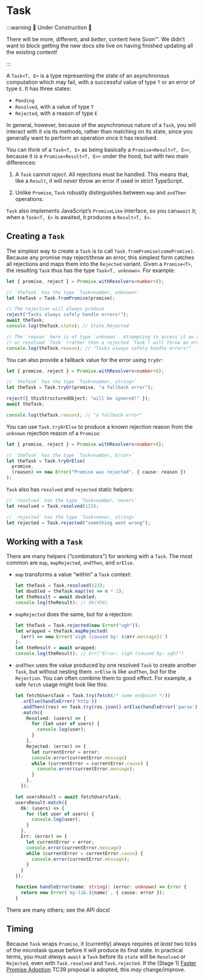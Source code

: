 # Task

:::warning 🚧 Under Construction 🚧

There will be more, different, and *better*, content here Soon™. We didn’t want to block getting the new docs site live on having finished updating all the existing content!

:::

A `Task<T, E>` is a type representing the state of an asynchronous computation which may fail, with a successful value of type `T` or an error of type `E`. It has three states:

- `Pending`
- `Resolved`, with a value of type `T`
- `Rejected`, with a reason of type `E`

In general, however, because of the asynchronous nature of a `Task`, you will interact with it via its methods, rather than matching on its state, since you generally want to perform an operation once it has resolved.

You can think of a `Task<T, E>` as being basically a `Promise<Result<T, E>>`, because it *is* a `Promise<Result<T, E>>` under the hood, but with two main differences:

1. A `Task` cannot *reject*. All rejections must be handled. This means that, like a `Result`, it will *never* throw an error if used in strict TypeScript.

2. Unlike `Promise`, `Task` robustly distinguishes between `map` and `andThen` operations.

`Task` also implements JavaScript’s `PromiseLike` interface, so you can`await` it; when a `Task<T, E>` is awaited, it produces a `Result<T, E>`.

## Creating a `Task`

The simplest way to create a `Task` is to call `Task.fromPromise(somePromise)`. Because any promise may reject/throw an error, this simplest form catches all rejections and maps them into the `Rejected` variant. Given a `Promise<T>`, the resulting `Task` thus has the type `Task<T, unknown>`. For example:

```ts
let { promise, reject } = Promise.withResolvers<number>();

// `theTask` has the type `Task<number, unknown>`
let theTask = Task.fromPromise(promise);

// The rejection will always produce
reject("Tasks always safely handle errors!");
await theTask;
console.log(theTask.state); // State.Rejected

// The `reason` here is of type `unknown`. Attempting to access it on a pending
// or resolved `Task` (rather than a rejected `Task`) will throw an error.
console.log(theTask.reason); // "Tasks always safely handle errors!"
```

You can also provide a fallback value for the error using `tryOr`:

```ts
let { promise, reject } = Promise.withResolvers<number>();

// `theTask` has the type `Task<number, string>`
let theTask = Task.tryOr(promise, "a fallback error");

reject({ thisStructuredObject: "will be ignored!" });
await theTask;

console.log(theTask.reason); // "a fallback error"
```

You can use `Task.tryOrElse` to produce a known rejection reason from the `unknown` rejection reason of a `Promise`:

```ts
let { promise, reject } = Promise.withResolvers<number>();

// `theTask` has the type `Task<number, Error>`
let theTask = Task.tryOrElse(
  promise,
  (reason) => new Error("Promise was rejected", { cause: reason })
);
```

`Task` also has `resolved` and `rejected` static helpers:

```ts
// `resolved` has the type `Task<number, never>`
let resolved = Task.resolved(123);

// `rejected` has the type `Task<never, string>`
let rejected = Task.rejected("something went wrong");
```


## Working with a `Task`

There are many helpers (“combinators”) for working with a `Task`. The most common are `map`, `mapRejected`, `andThen`, and `orElse`.

- `map` transforms a value “within” a `Task` context:

    ```ts
    let theTask = Task.resolved(123);
    let doubled = theTask.map((n) => n * 2);
    let theResult = await doubled;
    console.log(theResult); // Ok(456)
    ```

- `mapRejected` does the same, but for a rejection:

    ```ts
    let theTask = Task.rejected(new Error("ugh"));
    let wrapped = theTask.mapRejected(
      (err) => new Error(`sigh (caused by: ${err.message})`)
    );
    let theResult = await wrapped;
    console.log(theResult); // Err("Error: sigh (caused by: ugh)")
    ```

- `andThen` uses the value produced by one resolved `Task` to create another `Task`, but without nesting them. `orElse` is like `andThen`, but for the `Rejection`. You can often combine them to good effect. For example, a safe `fetch` usage might look like this:

    ```ts
    let fetchUsersTask = Task.try(fetch(/* some endpoint */))
      .orElse(handleError('http'))
      .andThen((res) => Task.try(res.json().orElse(handleError('parse')))
      .match({
        Resolved: (users) => {
          for (let user of users) {
            console.log(user);
          }
        },
        Rejected: (error) => {
          let currentError = error;
          console.error(currentError.message)
          while (currentError = currentError.cause) {
            console.error(currentError.message);
          }
        },
      });

    let usersResult = await fetchUsersTask;
    usersResult.match({
      Ok: (users) => {
        for (let user of users) {
          console.log(user);
        }
      },
      Err: (error) => {
        let currentError = error;
        console.error(currentError.message)
        while (currentError = currentError.cause) {
          console.error(currentError.message);
        }
      }
    });

    function handleError(name: string): (error: unknown) => Error {
      return new Error(`my-lib.${name}`, { cause: error });
    }
    ```

There are many others; see the API docs!

## Timing

Because `Task` wraps `Promise`, it (currently) always requires *at least* two ticks of the microtask queue before it will produce its final state. In practical terms, you must *always* `await` a `Task` before its `state` will be `Resolved` or `Rejected`, even with `Task.resolved` and `Task.rejected`. If the (Stage 1) [Faster Promise Adoption][fpa] TC39 proposal is adopted, this *may* change/improve.

[fpa]: https://github.com/tc39/proposal-faster-promise-adoption
